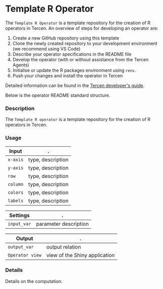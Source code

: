 # Template R Operator

The `Template R Operator` is a template repository for the creation of R operators in Tercen. An overview of steps for developing an operator are:

1. Create a new GitHub repository using this template
2. Clone the newly created repository to your development environment (we recommend using VS Code)
3. Describe your operator specifications in the README file
4. Develop the operator (with or without assistance from the Tercen Agents)
5. Initialise or update the R packages environment using `renv`.
6. Push your changes and install the operator in Tercen

Detailed information can be found in the [Tercen developer's guide](https://tercen.github.io/developers_guide/).

Below is the operator README standard structure.

### Description

The `Template R operator` is a template repository for the creation of R operators in Tercen.

### Usage

Input|.
---|---
`x-axis`        | type, description 
`y-axis`        | type, description 
`row`           | type, description 
`column`        | type, description 
`colors`        | type, description 
`labels`        | type, description 

Settings|.
---|---
`input_var`        | parameter description

Output|.
---|---
`output_var`        | output relation
`Operator view`        | view of the Shiny application

### Details

Details on the computation.
